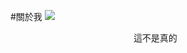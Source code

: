 #關於我
<img src="http://vignette2.wikia.nocookie.net/pttpedia/images/e/e5/Maxresdefault.jpg/revision/latest?cb=20160809082939&path-prefix=zh"/>
 
 <p>                                                          這不是真的                                                       </p>
